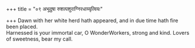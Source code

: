 +++
title = "०९ अभूदुषा रुशत्पशुराग्निरधाय्यृत्वियः"

+++
Dawn with her white herd hath appeared, and in due time hath fire been placed.  
     Harnessed is your immortal car, O WonderWorkers, strong and kind. Lovers of sweetness, bear my call.